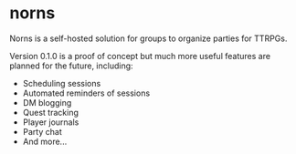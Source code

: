 # norns

Norns is a self-hosted solution for groups to organize parties for TTRPGs.

Version 0.1.0 is a proof of concept but much more useful features are planned
for the future, including:

- Scheduling sessions
- Automated reminders of sessions
- DM blogging
- Quest tracking
- Player journals
- Party chat
- And more...
